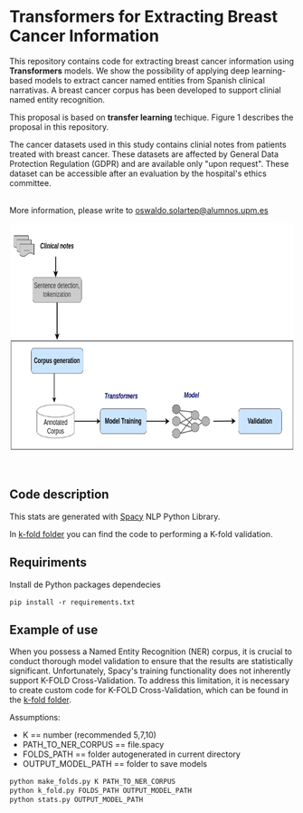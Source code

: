 # Transformers for Extracting Breast Cancer Information 

This repository contains code for extracting breast cancer information using  <strong>Transformers</strong> models. We show the possibility of applying deep learning-based models to extract cancer named entities from Spanish clinical narrativas. A breast cancer corpus has been developed to support clinial named entity recognition. <br>

This proposal is based on <strong>transfer learning</strong> techique. Figure 1 describes the proposal in this repository.

The cancer datasets used in this study contains clinial notes from patients treated with breast cancer.  These datasets are affected by General Data Protection Regulation (GDPR) and are available only "upon request". These dataset can be accessible after an evaluation by the hospital's ethics committee. <br></br>

More information, please write to oswaldo.solartep@alumnos.upm.es

<center> <img src="img/transformer-approach.png" width="500" height="400"> </center>
<br> <br>


## Code description

This stats are generated with [Spacy](https://spacy.io/) NLP Python Library.

In [k-fold folder](./k-fold/) you can find the code to performing a K-fold validation.


## Requiriments

Install de Python packages dependecies

```
pip install -r requirements.txt
```

## Example of use

When you possess a Named Entity Recognition (NER) corpus, it is crucial to conduct thorough model validation to ensure that the results are statistically significant. Unfortunately, Spacy's training functionality does not inherently support K-FOLD Cross-Validation. To address this limitation, it is necessary to create custom code for K-FOLD Cross-Validation, which can be found in the [k-fold folder](./k-fold/).

Assumptions: 
- K == number (recommended 5,7,10)
- PATH_TO_NER_CORPUS == file.spacy
- FOLDS_PATH == folder autogenerated in current directory 
- OUTPUT_MODEL_PATH == folder to save models

```
python make_folds.py K PATH_TO_NER_CORPUS
python k_fold.py FOLDS_PATH OUTPUT_MODEL_PATH
python stats.py OUTPUT_MODEL_PATH
```




